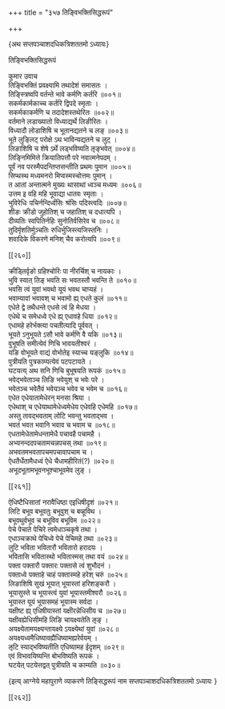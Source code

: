 +++
title = "३५७ तिङ्विभक्तिसिद्धरूपं"

+++

\{अथ सप्तपञ्चाशदधिकत्रिशततमो ऽध्यायः\}

तिङ्विभक्तिसिद्धरूपं  
    
कुमार उवाच  
तिङ्विभक्तिं प्रवक्ष्यामि तथादेशं समासतः   ।  
तिङ्स्त्रिष्वपि वर्तन्ते भावे कर्मणि कर्तरि ॥००१॥  
सकर्मकार्मकाच्च कर्तरि द्विपदे स्मृताः ।  
सकर्मकाकर्मणि च तदादेशस्तथेरितः ॥००२॥  
वर्तमाने लडाख्यातो विध्याद्यर्थे लिङीरितः ।  
विध्यादौ लोडाशिषि च भूतानद्यतने च लङ् ॥००३॥  
भूते लुङ्लिट् परोक्षे ऽथ भाविन्यद्यतने च लुट् ।  
लिङाशिषि च शेषे ऽर्थे लड्भविष्यति ऌङ्भवेत्   ॥००४॥  
लिङ्निमिमित्ते क्रियातिपत्तौ परे नवात्मनेपदम् ।  
पूर्वं नव परस्मैपदन्तिप्तसन्तीति प्रथमः पुमान   ॥००५॥  
सिप्थस्थ मध्यमनरो मिप्वस्मस्चोत्तमः पुमान् ।  
त आतां अन्तात्मने मुख्यः थासाथां ध्वञ्च मध्यमः   ॥००६॥  
उत्तम इ वहि महि भूवाद्या धातवः स्मृताः ।  
भुविरेधिः पचिर्नन्दिर्ध्वंसिः श्रंसिः पदिस्त्वदिः   ॥००७॥  
शीङः क्रीडो जुहोतिश् च जहातिश् च दधात्यपि ।  
दीव्यतिः स्वपितिर्नहिः सुनोतिर्वसिरेव च ॥००८॥  
तुदिर्मृशतिर्मुञ्चतिः रुधिर्भुजिस्त्यजिस्तनिः ।  
शवादिके विकरणे मनिश् चैव करोत्यपि ॥००९॥  

[[२६०]]
    
क्रीड्तिर्वृङो ग्रहिश्चोरिः पा नीरर्चिश् च नायकाः   ।  
भुवि स्यात् तिङ् भवति सः भवतस्तौ भवन्ति ते ॥०१०॥  
भवसि त्वं युवां भवथो यूयं भवथ चाप्यहं   ।  
भवाम्यावां भवावश् च भवामो ह्य् एधते कुलं   ॥०११॥  
एधेते द्वे तथैधन्ते एधसे त्वं हि मेधया ।  
एधेथे च समेधध्वे एधे ह्य् एधावहे धिया ॥०१२॥  
एधामहे हरेर्भक्त्या पचतीत्यादि पूर्ववत् ।  
भूयते ऽनुभूयते ऽसौ भावे कर्मणि वै यकि ॥०१३॥  
वुभूषति समीत्येवं णिचि भावयतीश्वरं ।  
यङि वोभूयते वाद्यं वोभोतेइ स्याच्च यङ्लुकि ॥०१४॥  
पुत्रीयति पुत्रकाम्यत्येवं पटपटायते ।  
घटयत्य् अथ सनि णिचि बुभूषयति रूपकं ॥०१५॥  
भवेद्भवेताञ्च लिङि भवेयुश् च भवेः परे ।  
भवेतञ्च भवेतैवं भवेयञ्च भवेव च भवेम च   ॥०१६॥  
एधेत एधेयातामेधेरन् मनसा श्रिया ।  
एधेथाश् च एधेयाथामेधेध्वमेधेय एधेवहि एधेमहि   ॥०१७॥  
अस्तु तावद्भवताम् लोटि भवन्तु भवताद्भव ।  
भवतं भवत भवानि भवाव च भवाम च ॥०१८॥  
एधतामेधेतामेधन्तामेधै पचावहै पचामहै ।  
अभ्यनन्ददपचतामचन्नपचस् तथा ॥०१९॥  
अभवतमभवतापचमपचावापचाम च ।  
ऐधतैर्धेतामैधध्वं ऐधे चैधामहीरितं(?) ॥०२०॥  
अभूदभूतामभूवनभूश्चाभूवमेव लुङ् ।  

[[२६१]]
    
ऐधिष्टैधिसातां नरावैधिष्ठा एइधिषीदृशं   ॥०२१॥  
लिटि बभूव बभूवतुः बभूवुश् च बव्हूविथ ।  
बभूवथुर्वभूव च बभूविव बभूविम ॥०२२॥  
पेचे पेचाते पेचिरे त्वमेधाञ्चकृषे तथा ।  
एधाञ्चक्राथे पेचिध्वे पेचे पेचिमहे तथा ॥०२३॥  
लुटि भविता भवितारौ भवितारो हरादयः ।  
भवितासि भवितास्थो भवितास्मस् तथा वयं ॥०२४॥  
पक्ता पक्तारौ पक्तारः पक्तासे त्वं शुभौदनं   ।  
पक्ताध्वे पक्ताहे चाहं पक्तास्महे हरेश् चरुं ॥०२५॥  
लिङाशिषि सुखं भूयात् भूयास्तां हरिशङ्करौ   ।  
भूयासुस्ते च भूयास्त्वं युवां भूयास्तमीश्वरौ   ॥०२६॥  
भूयास्त यूयं भूयासमहं भूयास्म सर्वदा   ।  
यक्षीष्ट ह्य् एधिषीयास्तां यक्षीरन्नेधिसीय च   ॥०२७॥  
यक्षीवह्येधिसीमहि लिङि चायक्ष्यतेति ऌङ् ।  
अयक्ष्येतामयक्ष्यन्तायक्ष्ये ऽयक्ष्येथां युवां   ॥०२८॥  
अयक्ष्यध्वमैधिष्यावह्यैधिष्यामह्यरेर्वयम् ।  
ऌटि स्याद्भविष्यतीति एधिष्यामह ईदृशम्   ॥०२९॥  
एवं विभावयिष्यन्ति बोभविष्यति रूपकं ।  
घटयेत् पटयेत्तद्वत् पुत्रीयति च काम्यति ॥०३०॥

\{इत्य् आग्नेये महापुराणे व्याकरणे तिङ्सिद्धरूपं नाम सप्तपञ्चाशदधिकत्रिशततमो ऽध्यायः  }

[[२६२]]
    